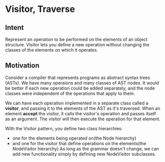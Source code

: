 # Visitor, Traverse

## Intent
Represent an operation to be performed on the elements of an object structure. Visitor lets you define a new operation without changing the classes of the elements on which it operates.

## Motivation
Consider a compiler that represents programs as abstract syntax trees (ASTs). We have many operaions and many classes of AST nodes. It would be better if each new operation could be added separately, and the node classes were independent of the operations that apply to them.

We can have each operation implemented in a separate class called a **visitor**, and passing it to the elements of the AST as it's traversed. When an element **accept** the visitor, it calls the visitor's operation and passes itself as an argument. The visitor will then execute the operation for that element.

With the Visitor pattern, you define two class hierarchies:
- one for the elements being operated on(the Node hierarchy)
- and one for the visitor that define operations on the elements(the NodeVisitor hierarchy)
As long as the grammar doesn't change, we can add new functionality simply by defining new NodeVisitor subclasses.
